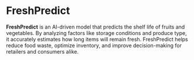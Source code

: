# FreshPredict
**FreshPredict** is an AI-driven model that predicts the shelf life of fruits and vegetables. By analyzing factors like storage conditions and produce type, it accurately estimates how long items will remain fresh. FreshPredict helps reduce food waste, optimize inventory, and improve decision-making for retailers and consumers alike.
